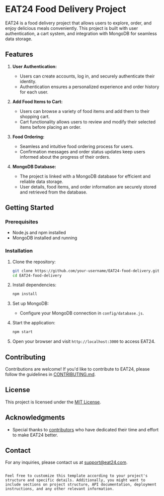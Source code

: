 # EAT24 Food Delivery Project

EAT24 is a food delivery project that allows users to explore, order, and enjoy delicious meals conveniently. This project is built with user authentication, a cart system, and integration with MongoDB for seamless data storage.

## Features

1. **User Authentication:**
   - Users can create accounts, log in, and securely authenticate their identity.
   - Authentication ensures a personalized experience and order history for each user.

2. **Add Food Items to Cart:**
   - Users can browse a variety of food items and add them to their shopping cart.
   - Cart functionality allows users to review and modify their selected items before placing an order.

3. **Food Ordering:**
   - Seamless and intuitive food ordering process for users.
   - Confirmation messages and order status updates keep users informed about the progress of their orders.

4. **MongoDB Database:**
   - The project is linked with a MongoDB database for efficient and reliable data storage.
   - User details, food items, and order information are securely stored and retrieved from the database.

## Getting Started

### Prerequisites
- Node.js and npm installed
- MongoDB installed and running

### Installation
1. Clone the repository:
   ```bash
   git clone https://github.com/your-username/EAT24-food-delivery.git
   cd EAT24-food-delivery
   ```

2. Install dependencies:
   ```bash
   npm install
   ```

3. Set up MongoDB:
   - Configure your MongoDB connection in `config/database.js`.

4. Start the application:
   ```bash
   npm start
   ```

5. Open your browser and visit `http://localhost:3000` to access EAT24.

## Contributing

Contributions are welcome! If you'd like to contribute to EAT24, please follow the guidelines in [CONTRIBUTING.md](CONTRIBUTING.md).

## License

This project is licensed under the [MIT License](LICENSE).

## Acknowledgments

- Special thanks to [contributors](CONTRIBUTORS.md) who have dedicated their time and effort to make EAT24 better.

## Contact

For any inquiries, please contact us at [support@eat24.com](mailto:support@eat24.com).

```

Feel free to customize this template according to your project's structure and specific details. Additionally, you might want to include sections on project structure, API documentation, deployment instructions, and any other relevant information.